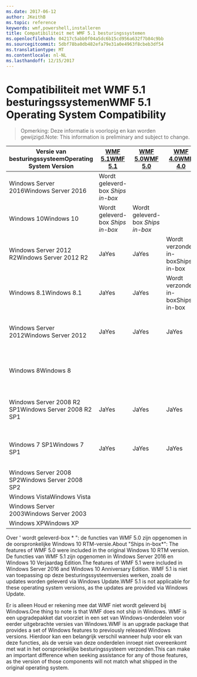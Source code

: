 ```yaml
---
ms.date: 2017-06-12
author: JKeithB
ms.topic: reference
keywords: wmf,powershell,installeren
title: Compatibiliteit met WMF 5.1 besturingssystemen
ms.openlocfilehash: 04217c5abb0f04a5dc6b15cd956a632f7b84c9bb
ms.sourcegitcommit: 5dbf78ba0db482efa79e31a0e4963f8cbeb3df54
ms.translationtype: MT
ms.contentlocale: nl-NL
ms.lasthandoff: 12/15/2017
---
```

# <a name="wmf-51-operating-system-compatibility"></a><span data-ttu-id="7a6c1-103">Compatibiliteit met WMF 5.1 besturingssystemen</span><span class="sxs-lookup"><span data-stu-id="7a6c1-103">WMF 5.1 Operating System Compatibility</span></span> #

> <span data-ttu-id="7a6c1-104">Opmerking: Deze informatie is voorlopig en kan worden gewijzigd.</span><span class="sxs-lookup"><span data-stu-id="7a6c1-104">Note: This information is preliminary and subject to change.</span></span>

| <span data-ttu-id="7a6c1-105">Versie van besturingssysteem</span><span class="sxs-lookup"><span data-stu-id="7a6c1-105">Operating System Version</span></span> | [<span data-ttu-id="7a6c1-106">WMF 5.1</span><span class="sxs-lookup"><span data-stu-id="7a6c1-106">WMF 5.1</span></span>](https://aka.ms/wmf51download) | [<span data-ttu-id="7a6c1-107">WMF 5.0</span><span class="sxs-lookup"><span data-stu-id="7a6c1-107">WMF 5.0</span></span>](https://aka.ms/wmf5download) | [<span data-ttu-id="7a6c1-108">WMF 4.0</span><span class="sxs-lookup"><span data-stu-id="7a6c1-108">WMF 4.0</span></span>](https://aka.ms/wmf4download) |  [<span data-ttu-id="7a6c1-109">WMF 3.0</span><span class="sxs-lookup"><span data-stu-id="7a6c1-109">WMF 3.0</span></span>](https://aka.ms/wmf3download) | [<span data-ttu-id="7a6c1-110">WMF 2.0</span><span class="sxs-lookup"><span data-stu-id="7a6c1-110">WMF 2.0</span></span>](https://aka.ms/wmf2download) |
| ------------------------ | ----------- | ----------- | ----------- | ------------ |  ------------- |
| <span data-ttu-id="7a6c1-111">Windows Server 2016</span><span class="sxs-lookup"><span data-stu-id="7a6c1-111">Windows Server 2016</span></span> | <span data-ttu-id="7a6c1-112">Wordt geleverd-box *</span><span class="sxs-lookup"><span data-stu-id="7a6c1-112">Ships in-box*</span></span> |  |  |  |  |
| <span data-ttu-id="7a6c1-113">Windows 10</span><span class="sxs-lookup"><span data-stu-id="7a6c1-113">Windows 10</span></span> | <span data-ttu-id="7a6c1-114">Wordt geleverd-box *</span><span class="sxs-lookup"><span data-stu-id="7a6c1-114">Ships in-box*</span></span> | <span data-ttu-id="7a6c1-115">Wordt geleverd-box *</span><span class="sxs-lookup"><span data-stu-id="7a6c1-115">Ships in-box*</span></span>  | | | |  
| <span data-ttu-id="7a6c1-116">Windows Server 2012 R2</span><span class="sxs-lookup"><span data-stu-id="7a6c1-116">Windows Server 2012 R2</span></span>| <span data-ttu-id="7a6c1-117">Ja</span><span class="sxs-lookup"><span data-stu-id="7a6c1-117">Yes</span></span> | <span data-ttu-id="7a6c1-118">Ja</span><span class="sxs-lookup"><span data-stu-id="7a6c1-118">Yes</span></span> | <span data-ttu-id="7a6c1-119">Wordt verzonden in-box</span><span class="sxs-lookup"><span data-stu-id="7a6c1-119">Ships in-box</span></span> |  |  |
| <span data-ttu-id="7a6c1-120">Windows 8.1</span><span class="sxs-lookup"><span data-stu-id="7a6c1-120">Windows 8.1</span></span> | <span data-ttu-id="7a6c1-121">Ja</span><span class="sxs-lookup"><span data-stu-id="7a6c1-121">Yes</span></span> | <span data-ttu-id="7a6c1-122">Ja</span><span class="sxs-lookup"><span data-stu-id="7a6c1-122">Yes</span></span> |  <span data-ttu-id="7a6c1-123">Wordt verzonden in-box</span><span class="sxs-lookup"><span data-stu-id="7a6c1-123">Ships in-box</span></span> |  |  |
| <span data-ttu-id="7a6c1-124">Windows Server 2012</span><span class="sxs-lookup"><span data-stu-id="7a6c1-124">Windows Server 2012</span></span> | <span data-ttu-id="7a6c1-125">Ja</span><span class="sxs-lookup"><span data-stu-id="7a6c1-125">Yes</span></span> | <span data-ttu-id="7a6c1-126">Ja</span><span class="sxs-lookup"><span data-stu-id="7a6c1-126">Yes</span></span> | <span data-ttu-id="7a6c1-127">Ja</span><span class="sxs-lookup"><span data-stu-id="7a6c1-127">Yes</span></span> |  <span data-ttu-id="7a6c1-128">Wordt verzonden in-box</span><span class="sxs-lookup"><span data-stu-id="7a6c1-128">Ships in-box</span></span> | |
| <span data-ttu-id="7a6c1-129">Windows 8</span><span class="sxs-lookup"><span data-stu-id="7a6c1-129">Windows 8</span></span> |  |  |  | <span data-ttu-id="7a6c1-130">Wordt verzonden in-box</span><span class="sxs-lookup"><span data-stu-id="7a6c1-130">Ships in-box</span></span> | |
| <span data-ttu-id="7a6c1-131">Windows Server 2008 R2 SP1</span><span class="sxs-lookup"><span data-stu-id="7a6c1-131">Windows Server 2008 R2 SP1</span></span> | <span data-ttu-id="7a6c1-132">Ja</span><span class="sxs-lookup"><span data-stu-id="7a6c1-132">Yes</span></span> | <span data-ttu-id="7a6c1-133">Ja</span><span class="sxs-lookup"><span data-stu-id="7a6c1-133">Yes</span></span> | <span data-ttu-id="7a6c1-134">Ja</span><span class="sxs-lookup"><span data-stu-id="7a6c1-134">Yes</span></span> |  <span data-ttu-id="7a6c1-135">Ja</span><span class="sxs-lookup"><span data-stu-id="7a6c1-135">Yes</span></span>| <span data-ttu-id="7a6c1-136">Wordt verzonden in-box</span><span class="sxs-lookup"><span data-stu-id="7a6c1-136">Ships in-box</span></span> |
| <span data-ttu-id="7a6c1-137">Windows 7 SP1</span><span class="sxs-lookup"><span data-stu-id="7a6c1-137">Windows 7 SP1</span></span>  | <span data-ttu-id="7a6c1-138">Ja</span><span class="sxs-lookup"><span data-stu-id="7a6c1-138">Yes</span></span> | <span data-ttu-id="7a6c1-139">Ja</span><span class="sxs-lookup"><span data-stu-id="7a6c1-139">Yes</span></span> | <span data-ttu-id="7a6c1-140">Ja</span><span class="sxs-lookup"><span data-stu-id="7a6c1-140">Yes</span></span> | <span data-ttu-id="7a6c1-141">Ja</span><span class="sxs-lookup"><span data-stu-id="7a6c1-141">Yes</span></span> | <span data-ttu-id="7a6c1-142">Wordt verzonden in-box</span><span class="sxs-lookup"><span data-stu-id="7a6c1-142">Ships in-box</span></span> |
| <span data-ttu-id="7a6c1-143">Windows Server 2008 SP2</span><span class="sxs-lookup"><span data-stu-id="7a6c1-143">Windows Server 2008 SP2</span></span> | | | | <span data-ttu-id="7a6c1-144">Ja</span><span class="sxs-lookup"><span data-stu-id="7a6c1-144">Yes</span></span> | <span data-ttu-id="7a6c1-145">Ja</span><span class="sxs-lookup"><span data-stu-id="7a6c1-145">Yes</span></span> |
| <span data-ttu-id="7a6c1-146">Windows Vista</span><span class="sxs-lookup"><span data-stu-id="7a6c1-146">Windows Vista</span></span> | | | | | <span data-ttu-id="7a6c1-147">Ja</span><span class="sxs-lookup"><span data-stu-id="7a6c1-147">Yes</span></span> |
| <span data-ttu-id="7a6c1-148">Windows Server 2003</span><span class="sxs-lookup"><span data-stu-id="7a6c1-148">Windows Server 2003</span></span>| | | |  | <span data-ttu-id="7a6c1-149">Ja</span><span class="sxs-lookup"><span data-stu-id="7a6c1-149">Yes</span></span> |
| <span data-ttu-id="7a6c1-150">Windows XP</span><span class="sxs-lookup"><span data-stu-id="7a6c1-150">Windows XP</span></span> | | | |  | <span data-ttu-id="7a6c1-151">Ja</span><span class="sxs-lookup"><span data-stu-id="7a6c1-151">Yes</span></span> |


<span data-ttu-id="7a6c1-152">Over ' wordt geleverd-box * ": de functies van WMF 5.0 zijn opgenomen in de oorspronkelijke Windows 10 RTM-versie.</span><span class="sxs-lookup"><span data-stu-id="7a6c1-152">About "Ships in-box*": The features of WMF 5.0 were included in the original Windows 10 RTM version.</span></span>
<span data-ttu-id="7a6c1-153">De functies van WMF 5.1 zijn opgenomen in Windows Server 2016 en Windows 10 Verjaardag Edition.</span><span class="sxs-lookup"><span data-stu-id="7a6c1-153">The features of WMF 5.1 were included in Windows Server 2016 and Windows 10 Anniversary Edition.</span></span> <span data-ttu-id="7a6c1-154">WMF 5.1 is niet van toepassing op deze besturingssysteemversies werken, zoals de updates worden geleverd via Windows Update.</span><span class="sxs-lookup"><span data-stu-id="7a6c1-154">WMF 5.1 is not applicable for these operating system versions, as the updates are provided via Windows Update.</span></span>


<span data-ttu-id="7a6c1-155">Er is alleen Houd er rekening mee dat WMF niet wordt geleverd bij Windows.</span><span class="sxs-lookup"><span data-stu-id="7a6c1-155">One thing to note is that WMF does not ship in Windows.</span></span> <span data-ttu-id="7a6c1-156">WMF is een upgradepakket dat voorziet in een set van Windows-onderdelen voor eerder uitgebrachte versies van Windows.</span><span class="sxs-lookup"><span data-stu-id="7a6c1-156">WMF is an upgrade package that provides a set of Windows features to previously released Windows versions.</span></span> <span data-ttu-id="7a6c1-157">Hierdoor kan een belangrijk verschil wanneer hulp voor elk van deze functies, als de versie van deze onderdelen inroept niet overeenkomt met wat in het oorspronkelijke besturingssysteem verzonden.</span><span class="sxs-lookup"><span data-stu-id="7a6c1-157">This can make an important difference when seeking assistance for any of those features, as the version of those components will not match what shipped in the original operating system.</span></span>

